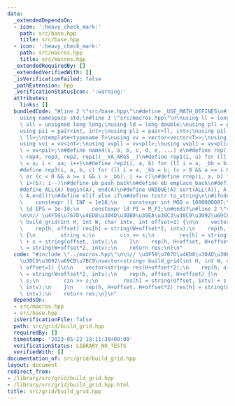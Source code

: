 ```yaml
---
data:
  _extendedDependsOn:
  - icon: ':heavy_check_mark:'
    path: src/base.hpp
    title: src/base.hpp
  - icon: ':heavy_check_mark:'
    path: src/macros.hpp
    title: src/macros.hpp
  _extendedRequiredBy: []
  _extendedVerifiedWith: []
  _isVerificationFailed: false
  _pathExtension: hpp
  _verificationStatusIcon: ':warning:'
  attributes:
    links: []
  bundledCode: "#line 2 \"src/base.hpp\"\n#define _USE_MATH_DEFINES\n#include <bits/stdc++.h>\n\
    using namespace std;\n#line 3 \"src/macros.hpp\"\n\nusing ll = long long;\nusing\
    \ ull = unsigned long long;\nusing ld = long double;\nusing pll = pair<ll, ll>;\n\
    using pii = pair<int, int>;\nusing pli = pair<ll, int>;\nusing pil = pair<int,\
    \ ll>;\ntemplate<typename T>\nusing vv = vector<vector<T>>;\nusing vvl = vv<ll>;\n\
    using vvi = vv<int>;\nusing vvpll = vv<pll>;\nusing vvpli = vv<pli>;\nusing vvpil\
    \ = vv<pil>;\n#define name4(i, a, b, c, d, e, ...) e\n#define rep(...) name4(__VA_ARGS__,\
    \ rep4, rep3, rep2, rep1)(__VA_ARGS__)\n#define rep1(i, a) for (ll i = 0, _aa\
    \ = a; i < _aa; i++)\n#define rep2(i, a, b) for (ll i = a, _bb = b; i < _bb; i++)\n\
    #define rep3(i, a, b, c) for (ll i = a, _bb = b; (c > 0 && a <= i && i < _bb)\
    \ or (c < 0 && a >= i && i > _bb); i += c)\n#define rrep(i, a, b) for (ll i=(a);\
    \ i>(b); i--)\n#define pb push_back\n#define eb emplace_back\n#define mkp make_pair\n\
    #define ALL(A) begin(A), end(A)\n#define UNIQUE(A) sort(ALL(A)), A.erase(unique(ALL(A)),\
    \ A.end())\n#define elif else if\n#define tostr to_string\n\n#ifndef CONSTANTS\n\
    \    constexpr ll INF = 1e18;\n    constexpr int MOD = 1000000007;\n    constexpr\
    \ ld EPS = 1e-10;\n    constexpr ld PI = M_PI;\n#endif\n#line 2 \"src/grid/build_grid.hpp\"\
    \n\n// \u4F59\u767D\u4ED8\u304D\u30B0\u30EA\u30C3\u30C9\u3092\u69CB\u7BC9\nvector<string>\
    \ build_grid(int H, int W, char intv, int offset=1) {\n\n    vector<string> res(H+offset*2);\n\
    \    rep(h, offset) res[h] = string(W+offset*2, intv);\n    rep(h, offset, H+offset)\
    \ {\n        string s;\n        cin >> s;\n        res[h] = string(offset, intv)\
    \ + s + string(offset, intv);\n    }\n    rep(h, H+offset, H+offset*2) res[h]\
    \ = string(W+offset*2, intv);\n    return res;\n}\n"
  code: "#include \"../macros.hpp\"\n\n// \u4F59\u767D\u4ED8\u304D\u30B0\u30EA\u30C3\
    \u30C9\u3092\u69CB\u7BC9\nvector<string> build_grid(int H, int W, char intv, int\
    \ offset=1) {\n\n    vector<string> res(H+offset*2);\n    rep(h, offset) res[h]\
    \ = string(W+offset*2, intv);\n    rep(h, offset, H+offset) {\n        string\
    \ s;\n        cin >> s;\n        res[h] = string(offset, intv) + s + string(offset,\
    \ intv);\n    }\n    rep(h, H+offset, H+offset*2) res[h] = string(W+offset*2,\
    \ intv);\n    return res;\n}\n"
  dependsOn:
  - src/macros.hpp
  - src/base.hpp
  isVerificationFile: false
  path: src/grid/build_grid.hpp
  requiredBy: []
  timestamp: '2023-05-22 19:11:30+09:00'
  verificationStatus: LIBRARY_NO_TESTS
  verifiedWith: []
documentation_of: src/grid/build_grid.hpp
layout: document
redirect_from:
- /library/src/grid/build_grid.hpp
- /library/src/grid/build_grid.hpp.html
title: src/grid/build_grid.hpp
---
```

